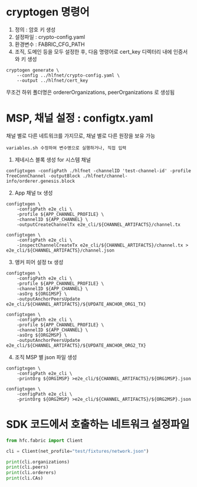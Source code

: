 # cryptogen 명령어
1. 정의 : 암호 키 생성
2. 설정파일 : crypto-config.yaml
3. 환경변수 : FABRIC_CFG_PATH
4. 조직, 도메인 등을 모두 설정한 후, 다음 명령어로 cert_key 디렉터리 내에 인증서와 키 생성
```
cryptogen generate \
    --config ../hlfnet/crypto-config.yaml \
    --output ../hlfnet/cert_key
```
무조건 하위 폴더명은 ordererOrganizations, peerOrganizations 로 생성됨

# MSP, 채널 설정 : configtx.yaml
채널 별로 다른 네트워크를 가지므로, 채널 별로 다른 원장을 보유 가능
```
variables.sh 수정하여 변수명으로 실행하거나, 직접 입력
```
1. 제네시스 블록 생성 for 시스템 채널
```
configtxgen -configPath ./hlfnet -channelID 'test-channel-id' -profile TreeConnChannel -outputBlock ./hlfnet/channel-info/orderer.genesis.block
```
2. App 채널 tx 생성
```
configtxgen \
    -configPath e2e_cli \
    -profile ${APP_CHANNEL_PROFILE} \
    -channelID ${APP_CHANNEL} \
    -outputCreateChannelTx e2e_cli/${CHANNEL_ARTIFACTS}/channel.tx

configtxgen \
    -configPath e2e_cli \
    -inspectChannelCreateTx e2e_cli/${CHANNEL_ARTIFACTS}/channel.tx > e2e_cli/${CHANNEL_ARTIFACTS}/channel.json
```
3. 앵커 피어 설정 tx 생성
```
configtxgen \
    -configPath e2e_cli \
    -profile ${APP_CHANNEL_PROFILE} \
    -channelID ${APP_CHANNEL} \
    -asOrg ${ORG1MSP} \
    -outputAnchorPeersUpdate e2e_cli/${CHANNEL_ARTIFACTS}/${UPDATE_ANCHOR_ORG1_TX}

configtxgen \
    -configPath e2e_cli \
    -profile ${APP_CHANNEL_PROFILE} \
    -channelID ${APP_CHANNEL} \
    -asOrg ${ORG2MSP} \
    -outputAnchorPeersUpdate e2e_cli/${CHANNEL_ARTIFACTS}/${UPDATE_ANCHOR_ORG2_TX}
```
4. 조직 MSP 별 json 파일 생성
```
configtxgen \
    -configPath e2e_cli \
    -printOrg ${ORG1MSP} >e2e_cli/${CHANNEL_ARTIFACTS}/${ORG1MSP}.json

configtxgen \
    -configPath e2e_cli \
    -printOrg ${ORG2MSP} >e2e_cli/${CHANNEL_ARTIFACTS}/${ORG2MSP}.json
```

# SDK 코드에서 호출하는 네트워크 설정파일
```python
from hfc.fabric import Client

cli = Client(net_profile="test/fixtures/network.json")

print(cli.organizations)
print(cli.peers)
print(cli.orderers)
print(cli.CAs)
```
